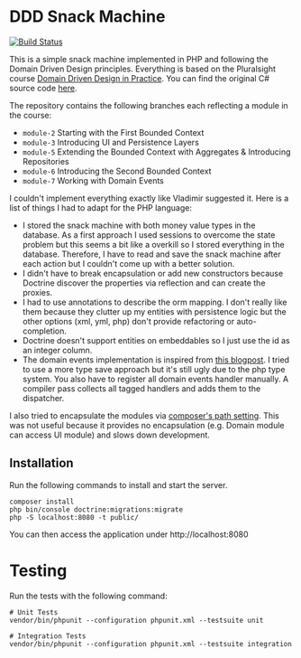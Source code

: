 # DDD Snack Machine

[![Build Status](https://travis-ci.com/fabwu/dddinaction.svg?branch=module-5)](https://travis-ci.com/fabwu/dddinaction)

This is a simple snack machine implemented in PHP and following the Domain Driven Design
principles. Everything is based on the Pluralsight course 
[Domain Driven Design in Practice](https://www.pluralsight.com/courses/domain-driven-design-in-practice).
You can find the original C# source code [here](https://github.com/vkhorikov/DddInAction).

The repository contains the following branches each reflecting a module in the course:

- `module-2` Starting with the First Bounded Context
- `module-3` Introducing UI and Persistence Layers
- `module-5` Extending the Bounded Context with Aggregates & Introducing Repositories
- `module-6` Introducing the Second Bounded Context
- `module-7` Working with Domain Events

I couldn't implement everything exactly like Vladimir suggested it. Here is a list of 
things I had to adapt for the PHP language:

- I stored the snack machine with both money value types in the database. As a first 
approach I used sessions to overcome the state problem but this seems a bit like a overkill
so I stored everything in the database. Therefore, I have to read and save the snack machine
after each action but I couldn't come up with a better solution.
- I didn't have to break encapsulation or add new constructors because Doctrine discover
the properties via reflection and can create the proxies.
- I had to use annotations to describe the orm mapping. I don't really like them because they
clutter up my entities with persistence logic but the other options (xml, yml, php) don't provide
refactoring or auto-completion.
- Doctrine doesn't support entities on embeddables so I just use the id as an integer column.
- The domain events implementation is inspired from [this blogpost](https://beberlei.de/2013/07/24/doctrine_and_domainevents.html).
I tried to use a more type save approach but it's still ugly due to the php type system. You also have
to register all domain events handler manually. A compiler pass collects all tagged handlers and adds them
to the dispatcher.

I also tried to encapsulate the modules via [composer's path setting](https://getcomposer.org/doc/05-repositories.md#path). This was not useful
because it provides no encapsulation (e.g. Domain module can access UI module) and slows
down development.

## Installation

Run the following commands to install and start the server.
```
composer install
php bin/console doctrine:migrations:migrate
php -S localhost:8080 -t public/
```
You can then access the application under http://localhost:8080

# Testing

Run the tests with the following command:
```
# Unit Tests
vendor/bin/phpunit --configuration phpunit.xml --testsuite unit

# Integration Tests
vendor/bin/phpunit --configuration phpunit.xml --testsuite integration
```